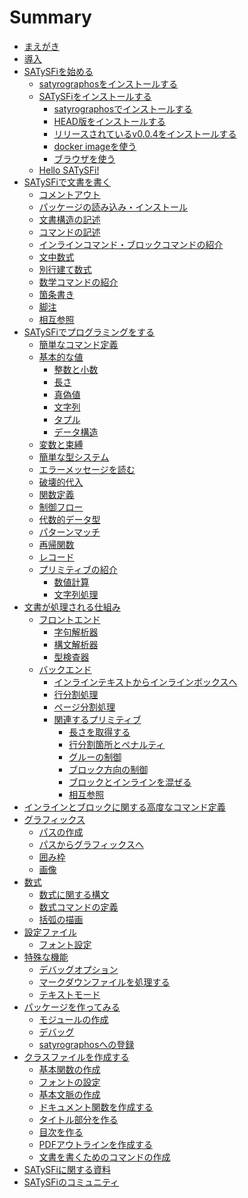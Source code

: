 # Summary

- [まえがき](./chapter1/chapter_1.md)
- [導入](./chapter2/chapter_2.md)
- [SATySFiを始める](./chapter3/chapter_3.md)
  - [satyrographosをインストールする](./chapter3/install_satyrographos.md)
  - [SATySFiをインストールする](./chapter3/install_satysfi.md)
    - [satyrographosでインストールする](./chapter3/install_satysfi_by_satyrographos.md)
    - [HEAD版をインストールする](./chapter3/install_satysfi_at_HEAD.md)
    - [リリースされているv0.0.4をインストールする](./chapter3/install_satysfi_at_0.0.4.md)
    - [docker imageを使う](./chapter3/use_docker.md)
    - [ブラウザを使う](./chapter3/use_browser.md)
  - [Hello SATySFi!](./chapter3/hello_satysfi.md)
- [SATySFiで文書を書く](./chapter4/chapter_4.md)
  - [コメントアウト](./chapter4/comment_out.md)
  - [パッケージの読み込み・インストール](./chapter4/import_package.md)
  - [文書構造の記述](./chapter4/document_structure.md)
  - [コマンドの記述](./chapter4/command.md)
  - [インラインコマンド・ブロックコマンドの紹介](./chapter4/introduction_inlinecommand_blockcommand.md)
  - [文中数式](./chapter4/math_in_inline.md)
  - [別行建て数式](./chapter4/math_in_block.md)
  - [数学コマンドの紹介](./chapter4/introduction_mathcommand.md)
  - [箇条書き](./chapter4/itemize.md)
  - [脚注](./chapter4/footnote.md)
  - [相互参照](./chapter4/ref.md)
- [SATySFiでプログラミングをする]()
  - [簡単なコマンド定義]()
  - [基本的な値]()
    - [整数と小数]()
    - [長さ]()
    - [真偽値]()
    - [文字列]()
    - [タプル]()
    - [データ構造]()
  - [変数と束縛]()
  - [簡単な型システム]()
  - [エラーメッセージを読む]()
  - [破壊的代入]()
  - [関数定義]()
  - [制御フロー]()
  - [代数的データ型]()
  - [パターンマッチ]()
  - [再帰関数]()
  - [レコード]()
  - [プリミティブの紹介]()
    - [数値計算]()
    - [文字列処理]()
- [文書が処理される仕組み]()
  - [フロントエンド]()
    - [字句解析器]()
    - [構文解析器]()
    - [型検査器]()
  - [バックエンド]()
    - [インラインテキストからインラインボックスへ]()
    - [行分割処理]()
    - [ページ分割処理]()
    - [関連するプリミティブ]()
      - [長さを取得する]()
      - [行分割箇所とペナルティ]()
      - [グルーの制御]()
      - [ブロック方向の制御]()
      - [ブロックとインラインを混ぜる]()
      - [相互参照]()
- [インラインとブロックに関する高度なコマンド定義]()
- [グラフィックス]()
  - [パスの作成]()
  - [パスからグラフィックスへ]()
  - [囲み枠]()
  - [画像]()
- [数式]()
  - [数式に関する構文]()
  - [数式コマンドの定義]()
  - [括弧の描画]()
- [設定ファイル]()
  - [フォント設定]()
- [特殊な機能]()
  - [デバッグオプション]()
  - [マークダウンファイルを処理する]()
  - [テキストモード]()
- [パッケージを作ってみる]()
  - [モジュールの作成]()
  - [デバッグ]()
  - [satyrographosへの登録]()
- [クラスファイルを作成する]()
  - [基本関数の作成]()
  - [フォントの設定]()
  - [基本文脈の作成]()
  - [ドキュメント関数を作成する]()
  - [タイトル部分を作る]()
  - [目次を作る]()
  - [PDFアウトラインを作成する]()
  - [文書を書くためのコマンドの作成]()
- [SATySFiに関する資料]()
- [SATySFiのコミュニティ]()
